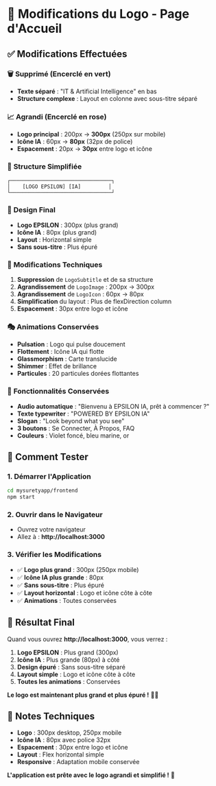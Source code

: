 # 🎨 Modifications du Logo - Page d'Accueil

## ✅ Modifications Effectuées

### 🗑️ **Supprimé (Encerclé en vert)**
- **Texte séparé** : "IT & Artificial Intelligence" en bas
- **Structure complexe** : Layout en colonne avec sous-titre séparé

### 📈 **Agrandi (Encerclé en rose)**
- **Logo principal** : 200px → **300px** (250px sur mobile)
- **Icône IA** : 60px → **80px** (32px de police)
- **Espacement** : 20px → **30px** entre logo et icône

### 🎯 **Structure Simplifiée**
```
┌─────────────────────────────────┐
│    [LOGO EPSILON] [IA]         │
└─────────────────────────────────┘
```

### 🎨 **Design Final**
- **Logo EPSILON** : 300px (plus grand)
- **Icône IA** : 80px (plus grand)
- **Layout** : Horizontal simple
- **Sans sous-titre** : Plus épuré

### 🔧 **Modifications Techniques**
1. **Suppression** de `LogoSubtitle` et de sa structure
2. **Agrandissement** de `LogoImage` : 200px → 300px
3. **Agrandissement** de `LogoIcon` : 60px → 80px
4. **Simplification** du layout : Plus de flexDirection column
5. **Espacement** : 30px entre logo et icône

### 🎭 **Animations Conservées**
- **Pulsation** : Logo qui pulse doucement
- **Flottement** : Icône IA qui flotte
- **Glassmorphism** : Carte translucide
- **Shimmer** : Effet de brillance
- **Particules** : 20 particules dorées flottantes

### 🎵 **Fonctionnalités Conservées**
- **Audio automatique** : "Bienvenu à EPSILON IA, prêt à commencer ?"
- **Texte typewriter** : "POWERED BY EPSILON IA"
- **Slogan** : "Look beyond what you see"
- **3 boutons** : Se Connecter, À Propos, FAQ
- **Couleurs** : Violet foncé, bleu marine, or

## 🚀 **Comment Tester**

### 1. **Démarrer l'Application**
```bash
cd mysuretyapp/frontend
npm start
```

### 2. **Ouvrir dans le Navigateur**
- Ouvrez votre navigateur
- Allez à : **http://localhost:3000**

### 3. **Vérifier les Modifications**
- ✅ **Logo plus grand** : 300px (250px mobile)
- ✅ **Icône IA plus grande** : 80px
- ✅ **Sans sous-titre** : Plus épuré
- ✅ **Layout horizontal** : Logo et icône côte à côte
- ✅ **Animations** : Toutes conservées

## 🎉 **Résultat Final**

Quand vous ouvrez **http://localhost:3000**, vous verrez :

1. **Logo EPSILON** : Plus grand (300px)
2. **Icône IA** : Plus grande (80px) à côté
3. **Design épuré** : Sans sous-titre séparé
4. **Layout simple** : Logo et icône côte à côte
5. **Toutes les animations** : Conservées

**Le logo est maintenant plus grand et plus épuré !** 🎨✨

## 📝 **Notes Techniques**

- **Logo** : 300px desktop, 250px mobile
- **Icône IA** : 80px avec police 32px
- **Espacement** : 30px entre logo et icône
- **Layout** : Flex horizontal simple
- **Responsive** : Adaptation mobile conservée

**L'application est prête avec le logo agrandi et simplifié !** 🚀

